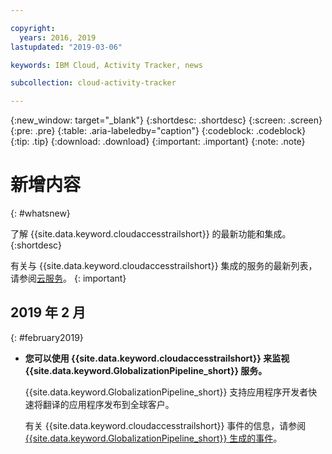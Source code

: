 ```yaml
---

copyright:
  years: 2016, 2019
lastupdated: "2019-03-06"

keywords: IBM Cloud, Activity Tracker, news

subcollection: cloud-activity-tracker

---
```


{:new_window: target="_blank"}
{:shortdesc: .shortdesc}
{:screen: .screen}
{:pre: .pre}
{:table: .aria-labeledby="caption"}
{:codeblock: .codeblock}
{:tip: .tip}
{:download: .download}
{:important: .important}
{:note: .note}

# 新增内容
{: #whatsnew}

了解 {{site.data.keyword.cloudaccesstrailshort}} 的最新功能和集成。
{:shortdesc}

有关与 {{site.data.keyword.cloudaccesstrailshort}} 集成的服务的最新列表，请参阅[云服务](/docs/services/cloud-activity-tracker/reference?topic=cloud-activity-tracker-cloud_services#cloud_services)。
{: important}


## 2019 年 2 月
{: #february2019}

* **您可以使用 {{site.data.keyword.cloudaccesstrailshort}} 来监视 {{site.data.keyword.GlobalizationPipeline_short}} 服务。**


    {{site.data.keyword.GlobalizationPipeline_short}} 支持应用程序开发者快速将翻译的应用程序发布到全球客户。

    有关 {{site.data.keyword.cloudaccesstrailshort}} 事件的信息，请参阅 [{{site.data.keyword.GlobalizationPipeline_short}} 生成的事件](/docs/services/GlobalizationPipeline?topic=GlobalizationPipeline-gpat_events#gpat_events)。








